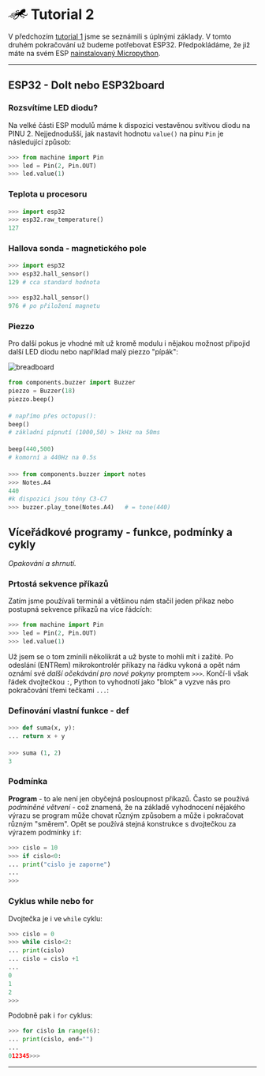 # ![logo](img/logo_small.png) Tutorial 2

V předchozím [tutorial 1](/tutorial1-python) jsme se seznámili s úplnými základy. V tomto druhém pokračování už budeme potřebovat ESP32. Předpokládáme, že již máte na svém ESP [nainstalovaný Micropython](/install).

---
## ESP32 - DoIt nebo ESP32board

### Rozsvítíme LED diodu?

Na velké části ESP modulů máme k dispozici vestavěnou svítivou diodu na PINU 2. Nejjednodušší, jak nastavit hodnotu `value()` na pinu `Pin` je následující způsob:

```python
>>> from machine import Pin
>>> led = Pin(2, Pin.OUT)
>>> led.value(1)
```

### Teplota u procesoru
```python
>>> import esp32
>>> esp32.raw_temperature()
127
```

### Hallova sonda - magnetického pole
```python
>>> import esp32
>>> esp32.hall_sensor()
129 # cca standard hodnota
```

```python
>>> esp32.hall_sensor() 
976 # po přiložení magnetu 
```

### Piezzo

Pro další pokus je vhodné mít už kromě modulu i nějakou možnost připojid další LED diodu nebo například malý piezzo "pípák":

![breadboard](https://www.octopuslab.cz/wp-content/uploads/2019/08/Sn%C3%ADmek-obrazovky-22-768x525.png)

```python
from components.buzzer import Buzzer
piezzo = Buzzer(18)
piezzo.beep()
 
# napřímo přes octopus():
beep()                   
# základní pípnutí (1000,50) > 1kHz na 50ms

beep(440,500)            
# komorní a 440Hz na 0.5s 

>>> from components.buzzer import notes 
>>> Notes.A4                
440    
#k dispozici jsou tóny C3-C7 
>>> buzzer.play_tone(Notes.A4)   # = tone(440) 
```

## Víceřádkové programy - funkce, podmínky a cykly

*Opakování a shrnutí.*

### Prtostá sekvence příkazů

Zatím jsme používali terminál a většinou nám stačil jeden příkaz nebo postupná sekvence příkazů na více řádcích: 

```python
>>> from machine import Pin
>>> led = Pin(2, Pin.OUT)
>>> led.value(1)
```

Už jsem se o tom zmínili několikrát a už byste to mohli mít i zažité. Po odeslání (ENTRem) mikrokontrolér příkazy na řádku vykoná 
a opět nám oznámí své *další očekávání pro nové pokyny* promptem `>>>`.
Končí-li však řádek dvojtečkou `:`, Python to vyhodnotí jako "blok" a vyzve nás pro pokračování třemi tečkami `...`:

### Definování vlastní funkce - def


```python
>>> def suma(x, y):
... return x + y

>>> suma (1, 2)
3
```

### Podmínka
**Program** - to ale není jen obyčejná posloupnost příkazů. Často se používá *podmíněné větvení* - což znamená, že na základě vyhodnocení nějakého výrazu se program může chovat různým způsobem a může i pokračovat různým "směrem".
Opět se používá stejná konstrukce s dvojtečkou za výrazem podmínky `if`:
```python
>>> cislo = 10
>>> if cislo<0:
... print("cislo je zaporne")
...
>>>
```

### Cyklus while nebo for

Dvojtečka je i ve `while` cyklu:

```python
>>> cislo = 0
>>> while cislo<2:
... print(cislo)
... cislo = cislo +1
...
0
1
2
>>>
```

Podobně pak i `for` cyklus:
```python
>>> for cislo in range(6):
... print(cislo, end="")
...
012345>>>
```



---